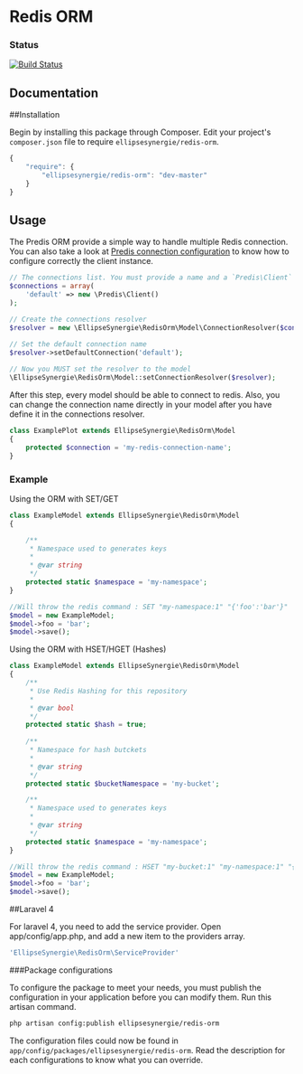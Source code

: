 # Redis ORM

### Status

[![Build Status](https://travis-ci.org/ellipsesynergie/redis-orm.png?branch=master)](https://travis-ci.org/ellipsesynergie/redis-orm)

## Documentation

##Installation

Begin by installing this package through Composer. Edit your project's `composer.json` file to require `ellipsesynergie/redis-orm`.

```javascript
{
    "require": {
        "ellipsesynergie/redis-orm": "dev-master"
    }
}
```

## Usage
The Predis ORM provide a simple way  to handle multiple Redis connection. You can also take a look at [Predis connection configuration](https://github.com/nrk/predis#connecting-to-redis "Connection to Redis") to know how to configure correctly the client instance.

```php
// The connections list. You must provide a name and a `Predis\Client` object.
$connections = array(
	'default' => new \Predis\Client()
);

// Create the connections resolver
$resolver = new \EllipseSynergie\RedisOrm\Model\ConnectionResolver($connections);

// Set the default connection name
$resolver->setDefaultConnection('default');
		
// Now you MUST set the resolver to the model
\EllipseSynergie\RedisOrm\Model::setConnectionResolver($resolver);
```

After this step, every model should be able to connect to redis. Also, you can change the connection name directly in your model after you have define it in the connections resolver.

```php
class ExamplePlot extends EllipseSynergie\RedisOrm\Model 
{
	protected $connection = 'my-redis-connection-name';
}
```

### Example
Using the ORM with SET/GET

```php
class ExampleModel extends EllipseSynergie\RedisOrm\Model 
{

	/**
	 * Namespace used to generates keys
	 *
	 * @var string
	 */
	protected static $namespace = 'my-namespace';
}

//Will throw the redis command : SET "my-namespace:1" "{'foo':'bar'}"
$model = new ExampleModel;
$model->foo = 'bar';
$model->save();
```
Using the ORM with HSET/HGET (Hashes)

```php
class ExampleModel extends EllipseSynergie\RedisOrm\Model 
{
	/**
	 * Use Redis Hashing for this repository
	 *
	 * @var bool
	 */
	protected static $hash = true;
	
	/**
	 * Namespace for hash butckets
	 *
	 * @var string
	 */
	protected static $bucketNamespace = 'my-bucket';

	/**
	 * Namespace used to generates keys
	 *
	 * @var string
	 */
	protected static $namespace = 'my-namespace';
}

//Will throw the redis command : HSET "my-bucket:1" "my-namespace:1" "{'foo':'bar'}"
$model = new ExampleModel;
$model->foo = 'bar';
$model->save();
```

##Laravel 4

For laravel 4, you need to add the service provider. Open app/config/app.php, and add a new item to the providers array.

```php
'EllipseSynergie\RedisOrm\ServiceProvider'
```

###Package configurations

To configure the package to meet your needs, you must publish the configuration in your application before you can modify them. Run this artisan command.

```bash
php artisan config:publish ellipsesynergie/redis-orm
```

The configuration files could now be found in `app/config/packages/ellipsesynergie/redis-orm`. Read the description for each configurations to know what you can override.